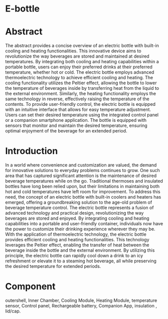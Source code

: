 # E-bottle
# Abstract
The abstract provides a concise overview of an electric bottle with built-in cooling and heating functionalities.
This innovative device aims to revolutionize the way beverages are stored and maintained at desired temperatures.
By integrating both cooling and heating capabilities within a portable bottle, users can enjoy their preferred drinks at their preferred temperature, whether hot or cold.
The electric bottle employs advanced thermoelectric technology to achieve efficient cooling and heating.
The cooling functionality utilizes the Peltier effect, allowing the bottle to lower the temperature of beverages inside by transferring heat from the liquid to the external environment. 
Similarly, the heating functionality employs the same technology in reverse, effectively raising the temperature of the contents.
To provide user-friendly control, the electric bottle is equipped with an intuitive interface that allows for easy temperature adjustment. 
Users can set their desired temperature using the integrated control panel or a companion smartphone application. 
The bottle is equipped with sensors that monitor and maintain the desired temperature, ensuring optimal enjoyment of the beverage for an extended period.
# Introduction
In a world where convenience and customization are valued, the demand for innovative solutions to everyday problems continues to grow.
One such area that has captured significant attention is the maintenance of desired beverage temperatures while on the go. Traditional thermoses and insulated bottles have long been relied upon, but their limitations in maintaining both hot and cold temperatures have left room for improvement.
To address this need, the concept of an electric bottle with built-in coolers and heaters has emerged, offering a groundbreaking solution to the age-old problem of beverage temperature control.
The electric bottle represents a fusion of advanced technology and practical design, revolutionizing the way beverages are stored and enjoyed.
By integrating cooling and heating capabilities into a portable and user-friendly container, individuals now have the power to customize their drinking experience wherever they may be.
With the application of thermoelectric technology, the electric bottle provides efficient cooling and heating functionalities.
This technology leverages the Peltier effect, enabling the transfer of heat between the beverage inside the bottle and the external environment. 
By utilizing this principle, the electric bottle can rapidly cool down a drink to an icy refreshment or elevate it to a steaming hot beverage, all while preserving the desired temperature for extended periods.
# Component
outershell,
Inner Chamber,
Cooling Module,
Heating Module,
temperature sensor,
Control panel,
Rechargeable battery,
Companion App,
insulation ,
lid/cap.

